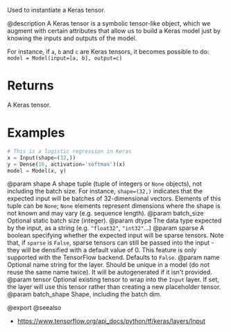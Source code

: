 Used to instantiate a Keras tensor.

@description
A Keras tensor is a symbolic tensor-like object, which we augment with
certain attributes that allow us to build a Keras model just by knowing the
inputs and outputs of the model.

For instance, if `a`, `b` and `c` are Keras tensors,
it becomes possible to do:
`model = Model(input=[a, b], output=c)`

# Returns
A Keras tensor.

# Examples
```python
# This is a logistic regression in Keras
x = Input(shape=(32,))
y = Dense(16, activation='softmax')(x)
model = Model(x, y)
```

@param shape A shape tuple (tuple of integers or `None` objects),
    not including the batch size.
    For instance, `shape=(32,)` indicates that the expected input
    will be batches of 32-dimensional vectors. Elements of this tuple
    can be `None`; `None` elements represent dimensions where the shape
    is not known and may vary (e.g. sequence length).
@param batch_size Optional static batch size (integer).
@param dtype The data type expected by the input, as a string
    (e.g. `"float32"`, `"int32"`...)
@param sparse A boolean specifying whether the expected input will be sparse
    tensors. Note that, if `sparse` is `False`, sparse tensors can still
    be passed into the input - they will be densified with a default
    value of 0. This feature is only supported with the TensorFlow
    backend. Defaults to `False`.
@param name Optional name string for the layer.
    Should be unique in a model (do not reuse the same name twice).
    It will be autogenerated if it isn't provided.
@param tensor Optional existing tensor to wrap into the `Input` layer.
    If set, the layer will use this tensor rather
    than creating a new placeholder tensor.
@param batch_shape Shape, including the batch dim.

@export
@seealso
+ <https://www.tensorflow.org/api_docs/python/tf/keras/layers/Input>
